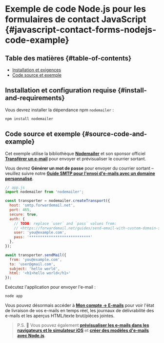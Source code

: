 # Exemple de code Node.js pour les formulaires de contact JavaScript {#javascript-contact-forms-nodejs-code-example}

## Table des matières {#table-of-contents}

* [Installation et exigences](#install-and-requirements)
* [Code source et exemple](#source-code-and-example)

## Installation et configuration requise {#install-and-requirements}

Vous devrez installer la dépendance npm `nodemailer` :

```sh
npm install nodemailer
```

## Code source et exemple {#source-code-and-example}

Cet exemple utilise la bibliothèque **[Nodemailer](https://github.com/nodemailer/nodemailer)** et son sponsor officiel **[Transférer un e-mail](https://forwardemail.net)** pour envoyer et prévisualiser le courrier sortant.

Vous devrez <strong class="text-success"><i class="fa fa-key"></i> Générer un mot de passe</strong> pour envoyer du courrier sortant – veuillez suivre notre **[Guide SMTP pour l'envoi d'e-mails avec un domaine personnalisé](/guides/send-email-with-custom-domain-smtp)**.

<!-- https://github.com/nodemailer/nodemailer-web/pull/22 -->

```js
// app.js
import nodemailer from 'nodemailer';

const transporter = nodemailer.createTransport({
  host: 'smtp.forwardemail.net',
  port: 465,
  secure: true,
  auth: {
    // TODO: replace `user` and `pass` values from:
    // <https://forwardemail.net/guides/send-email-with-custom-domain-smtp>
    user: 'you@example.com',
    pass: '****************************'
  },
});

await transporter.sendMail({
  from: 'you@example.com',
  to: 'user@gmail.com',
  subject: 'hello world',
  html: '<h1>hello world</h1>'
});
```

Exécutez l'application pour envoyer l'e-mail :

```sh
node app
```

Vous pouvez désormais accéder à **[Mon compte → E-mails](/my-account/emails)** pour voir l'état de livraison de vos e-mails en temps réel, les journaux de délivrabilité des e-mails et les aperçus HTML/texte brut/pièces jointes.

> P.S. :tada: Vous pouvez également **[prévisualiser les e-mails dans les navigateurs et le simulateur iOS](/docs/test-preview-email-rendering-browsers-ios-simulator)** et **[créer des modèles d'e-mails avec Node.js](/docs/send-emails-with-node-js-javascript)**.